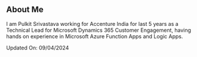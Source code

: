 ## About Me

I am Pulkit Srivastava working for Accenture India for last 5 years as a Technical Lead for Microsoft Dynamics 365 Customer Engagement, having hands on experience in Microsoft Azure Function Apps and Logic Apps.


Updated On: 09/04/2024
